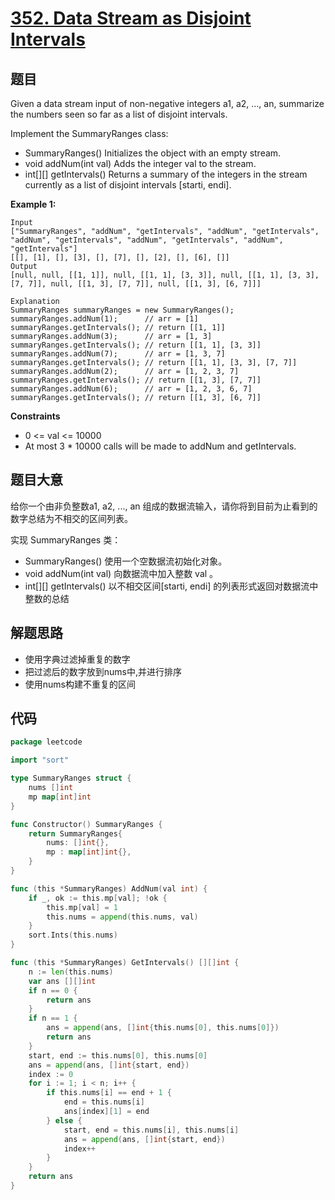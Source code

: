 # [352. Data Stream as Disjoint Intervals](https://leetcode.com/problems/data-stream-as-disjoint-intervals/)


## 题目

Given a data stream input of non-negative integers a1, a2, ..., an, summarize the numbers seen so far as a list of disjoint intervals.

Implement the SummaryRanges class:

   - SummaryRanges() Initializes the object with an empty stream.
   - void addNum(int val) Adds the integer val to the stream. 
   - int[][] getIntervals() Returns a summary of the integers in the stream currently as a list of disjoint intervals [starti, endi].

**Example 1:**

    Input
    ["SummaryRanges", "addNum", "getIntervals", "addNum", "getIntervals", "addNum", "getIntervals", "addNum", "getIntervals", "addNum", "getIntervals"]
    [[], [1], [], [3], [], [7], [], [2], [], [6], []]
    Output
    [null, null, [[1, 1]], null, [[1, 1], [3, 3]], null, [[1, 1], [3, 3], [7, 7]], null, [[1, 3], [7, 7]], null, [[1, 3], [6, 7]]]

    Explanation
    SummaryRanges summaryRanges = new SummaryRanges();
    summaryRanges.addNum(1);      // arr = [1]
    summaryRanges.getIntervals(); // return [[1, 1]]
    summaryRanges.addNum(3);      // arr = [1, 3]
    summaryRanges.getIntervals(); // return [[1, 1], [3, 3]]
    summaryRanges.addNum(7);      // arr = [1, 3, 7]
    summaryRanges.getIntervals(); // return [[1, 1], [3, 3], [7, 7]]
    summaryRanges.addNum(2);      // arr = [1, 2, 3, 7]
    summaryRanges.getIntervals(); // return [[1, 3], [7, 7]]
    summaryRanges.addNum(6);      // arr = [1, 2, 3, 6, 7]
    summaryRanges.getIntervals(); // return [[1, 3], [6, 7]]

**Constraints**

   - 0 <= val <= 10000
   - At most 3 * 10000 calls will be made to addNum and getIntervals.

## 题目大意

给你一个由非负整数a1, a2, ..., an 组成的数据流输入，请你将到目前为止看到的数字总结为不相交的区间列表。

实现 SummaryRanges 类：

   - SummaryRanges() 使用一个空数据流初始化对象。
   - void addNum(int val) 向数据流中加入整数 val 。
   - int[][] getIntervals() 以不相交区间[starti, endi] 的列表形式返回对数据流中整数的总结

## 解题思路

- 使用字典过滤掉重复的数字
- 把过滤后的数字放到nums中,并进行排序 
- 使用nums构建不重复的区间

## 代码

```go
package leetcode

import "sort"

type SummaryRanges struct {
	nums []int
	mp map[int]int
}

func Constructor() SummaryRanges {
	return SummaryRanges{
		nums: []int{},
		mp : map[int]int{},
	}
}

func (this *SummaryRanges) AddNum(val int) {
	if _, ok := this.mp[val]; !ok {
		this.mp[val] = 1
		this.nums = append(this.nums, val)
	}
	sort.Ints(this.nums)
}

func (this *SummaryRanges) GetIntervals() [][]int {
	n := len(this.nums)
	var ans [][]int
	if n == 0 {
		return ans
	}
	if n == 1 {
		ans = append(ans, []int{this.nums[0], this.nums[0]})
		return ans
	}
	start, end := this.nums[0], this.nums[0]
	ans = append(ans, []int{start, end})
	index := 0
	for i := 1; i < n; i++ {
		if this.nums[i] == end + 1 {
			end = this.nums[i]
			ans[index][1] = end
		} else {
			start, end = this.nums[i], this.nums[i]
			ans = append(ans, []int{start, end})
			index++
		}
	}
	return ans
}
```
